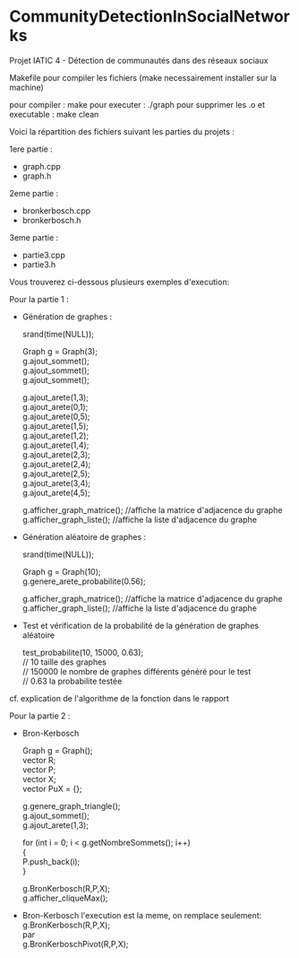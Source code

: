 # CommunityDetectionInSocialNetworks
Projet IATIC 4 - Détection de communautés dans des réseaux sociaux

Makefile pour compiler les fichiers (make necessairement installer sur la machine)

pour compiler : make
pour executer : ./graph
pour supprimer les .o et executable : make clean

Voici la répartition des fichiers suivant les parties du projets :

1ere partie :
 - graph.cpp
 - graph.h

2eme partie :
 - bronkerbosch.cpp
 - bronkerbosch.h

3eme partie :
 - partie3.cpp
 - partie3.h

Vous trouverez ci-dessous plusieurs exemples d'execution:

Pour la partie 1 : 

- Génération de graphes :

    srand(time(NULL));

    Graph g = Graph(3);<br>
    g.ajout_sommet();<br>
    g.ajout_sommet();<br>
    g.ajout_sommet();<br>

    g.ajout_arete(1,3);<br>
    g.ajout_arete(0,1); <br>
    g.ajout_arete(0,5);<br>
    g.ajout_arete(1,5);<br>
    g.ajout_arete(1,2);<br>
    g.ajout_arete(1,4);<br>
    g.ajout_arete(2,3);<br>
    g.ajout_arete(2,4);<br>
    g.ajout_arete(2,5);<br>
    g.ajout_arete(3,4);<br>
    g.ajout_arete(4,5);<br>

    g.afficher_graph_matrice(); //affiche la matrice d'adjacence du graphe<br>
    g.afficher_graph_liste(); //affiche la liste d'adjacence du graphe<br>


- Génération aléatoire de graphes :

    srand(time(NULL));<br>

    Graph g = Graph(10);<br>
    g.genere_arete_probabilite(0.56);<br>
 
    g.afficher_graph_matrice(); //affiche la matrice d'adjacence du graphe<br>
    g.afficher_graph_liste(); //affiche la liste d'adjacence du graphe<br>

- Test et vérification de la probabilité de la génération de graphes aléatoire

    test_probabilite(10, 15000, 0.63);<br>
    // 10 taille des graphes<br>
    // 150000 le nombre de graphes différents généré pour le test<br>
    // 0.63 la probabilite testée<br>

cf. explication de l'algorithme de la fonction dans le rapport

Pour la partie 2 :

- Bron-Kerbosch

    Graph g = Graph();<br>
    vector<int> R;<br>
    vector<int> P;<br>
    vector<int> X;<br>
    vector<int> PuX = {};<br>

    g.genere_graph_triangle();<br>
    g.ajout_sommet();<br>
    g.ajout_arete(1,3);<br>

    for (int i = 0; i < g.getNombreSommets(); i++)<br>
    {<br>
        P.push_back(i);<br>
    }<br>
    
    g.BronKerbosch(R,P,X);<br>
    g.afficher_cliqueMax();<br>

- Bron-Kerbosch
    l'execution est la meme, on remplace seulement:<br>
        g.BronKerbosch(R,P,X);<br>
    par<br>
        g.BronKerboschPivot(R,P,X);<br>